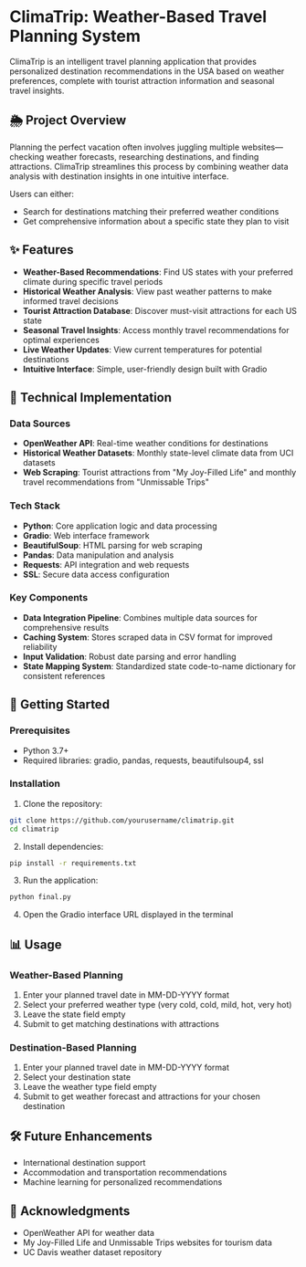 # ClimaTrip: Weather-Based Travel Planning System

ClimaTrip is an intelligent travel planning application that provides personalized destination recommendations in the USA based on weather preferences, complete with tourist attraction information and seasonal travel insights.

## 🌦️ Project Overview

Planning the perfect vacation often involves juggling multiple websites—checking weather forecasts, researching destinations, and finding attractions. ClimaTrip streamlines this process by combining weather data analysis with destination insights in one intuitive interface.

Users can either:
- Search for destinations matching their preferred weather conditions
- Get comprehensive information about a specific state they plan to visit

## ✨ Features

- **Weather-Based Recommendations**: Find US states with your preferred climate during specific travel periods
- **Historical Weather Analysis**: View past weather patterns to make informed travel decisions
- **Tourist Attraction Database**: Discover must-visit attractions for each US state
- **Seasonal Travel Insights**: Access monthly travel recommendations for optimal experiences
- **Live Weather Updates**: View current temperatures for potential destinations
- **Intuitive Interface**: Simple, user-friendly design built with Gradio

## 🔧 Technical Implementation

### Data Sources
- **OpenWeather API**: Real-time weather conditions for destinations
- **Historical Weather Datasets**: Monthly state-level climate data from UCI datasets
- **Web Scraping**: Tourist attractions from "My Joy-Filled Life" and monthly travel recommendations from "Unmissable Trips"

### Tech Stack
- **Python**: Core application logic and data processing
- **Gradio**: Web interface framework
- **BeautifulSoup**: HTML parsing for web scraping
- **Pandas**: Data manipulation and analysis
- **Requests**: API integration and web requests
- **SSL**: Secure data access configuration

### Key Components
- **Data Integration Pipeline**: Combines multiple data sources for comprehensive results
- **Caching System**: Stores scraped data in CSV format for improved reliability
- **Input Validation**: Robust date parsing and error handling
- **State Mapping System**: Standardized state code-to-name dictionary for consistent references

## 🚀 Getting Started

### Prerequisites
- Python 3.7+
- Required libraries: gradio, pandas, requests, beautifulsoup4, ssl

### Installation

1. Clone the repository:
```bash
git clone https://github.com/yourusername/climatrip.git
cd climatrip
```

2. Install dependencies:
```bash
pip install -r requirements.txt
```

3. Run the application:
```bash
python final.py
```

4. Open the Gradio interface URL displayed in the terminal

## 📊 Usage

### Weather-Based Planning
1. Enter your planned travel date in MM-DD-YYYY format
2. Select your preferred weather type (very cold, cold, mild, hot, very hot)
3. Leave the state field empty
4. Submit to get matching destinations with attractions

### Destination-Based Planning
1. Enter your planned travel date in MM-DD-YYYY format
2. Select your destination state
3. Leave the weather type field empty
4. Submit to get weather forecast and attractions for your chosen destination

## 🛠️ Future Enhancements
- International destination support
- Accommodation and transportation recommendations
- Machine learning for personalized recommendations

## 🙏 Acknowledgments
- OpenWeather API for weather data
- My Joy-Filled Life and Unmissable Trips websites for tourism data
- UC Davis weather dataset repository
